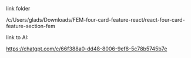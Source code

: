 link folder

/c/Users/glads/Downloads/FEM-four-card-feature-react/react-four-card-feature-section-fem


link to AI:

https://chatgpt.com/c/66f388a0-dd48-8006-9ef8-5c78b5745b7e
